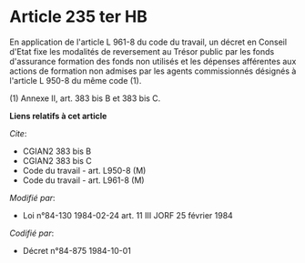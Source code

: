 # Article 235 ter HB

En application de l'article L 961-8 du code du travail, un décret en Conseil d'Etat fixe les modalités de reversement au
Trésor public par les fonds d'assurance formation des fonds non utilisés et les dépenses afférentes aux actions de formation
non admises par les agents commissionnés désignés à l'article L 950-8 du même code (1).

(1) Annexe II, art. 383 bis B et 383 bis C.

**Liens relatifs à cet article**

_Cite_:

  - CGIAN2 383 bis B
  - CGIAN2 383 bis C
  - Code du travail - art. L950-8 (M)
  - Code du travail - art. L961-8 (M)

_Modifié par_:

  - Loi n°84-130 1984-02-24 art. 11 III JORF 25 février 1984

_Codifié par_:

  - Décret n°84-875 1984-10-01
